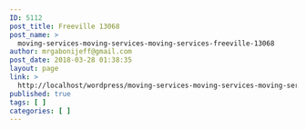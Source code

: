 ```yaml
---
ID: 5112
post_title: Freeville 13068
post_name: >
  moving-services-moving-services-moving-services-freeville-13068
author: mrgabonijeff@gmail.com
post_date: 2018-03-28 01:38:35
layout: page
link: >
  http://localhost/wordpress/moving-services-moving-services-moving-services-freeville-13068/
published: true
tags: [ ]
categories: [ ]
---
```

